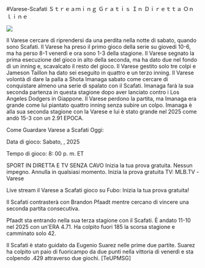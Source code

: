 #Varese-Scafati Ｓｔｒｅａｍｉｎｇ Ｇｒａｔｉｓ Ｉｎ Ｄｉｒｅｔｔａ Ｏｎｌｉｎｅ  
  
  
[![](https://i.imgur.com/qSNzIqt.png)](https://movie.rssnews.media/LIgBPGoap.php)  
  
Il Varese cercare di riprendersi da una perdita nella notte di sabato, quando sono Scafati. Il Varese ha preso il primo gioco della serie su giovedi 10-6, ma ha perso 8-1 venerdì e ora sono 1-3 della stagione. Il Varese segnato la prima esecuzione del gioco in alto della seconda, ma ha dato due nel fondo di un inning e, scavalcato il resto del gioco. Il Varese gestito solo tre colpi e Jameson Taillon ha dato sei eseguito in quattro e un terzo inning. Il Varese volontà di dare la palla a Shota Imanaga sabato come cercare di conquistare almeno una serie di spalato con il Scafati. Imanaga farà la sua seconda partenza in questa stagione dopo aver lanciato contro i Los Angeles Dodgers in Giappone. Il Varese perdono la partita, ma Imanaga era grande come lui piantato quattro inning senza subire un colpo. Imanaga è alla sua seconda stagione con la Varese e lui è stato grande nel 2025 come andò 15-3 con un 2.91 EPOCA.

Come Guardare Varese a Scafati Oggi:

Data di gioco: Sabato, , 2025

Tempo di gioco: 8: 00 p. m. ET

SPORT IN DIRETTA E TV SENZA CAVO
Inizia la tua prova gratuita. Nessun impegno. Annulla in qualsiasi momento.
Inizia la prova gratuita
TV: MLB.TV -Varese

Live stream il Varese a Scafati gioco su Fubo: Inizia la tua prova gratuita!

Il Scafati contrasterà con Brandon Pfaadt mentre cercano di vincere una seconda partita consecutiva.

Pfaadt sta entrando nella sua terza stagione con il Scafati. È andato 11-10 nel 2025 con un'ERA 4.71. Ha colpito fuori 185 la scorsa stagione e camminato solo 42.

Il Scafati è stato guidato da Eugenio Suarez nelle prime due partite. Suarez ha colpito un paio di fuoricampo da due punti nella vittoria di venerdì e sta colpendo .429 attraverso due giochi. [TeUPMSG]